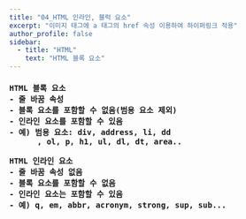 ```yaml
---
title: "04_HTML 인라인, 블럭 요소"
excerpt: "이미지 태그에 a 태그의 href 속성 이용하여 하이퍼링크 적용"
author_profile: false
sidebar:
  - title: "HTML"
    text: "HTML 블록 요소"
---
```

<h4>
<pre>
HTML 블록 요소
- 줄 바꿈 속성
- 블록 요소를 포함할 수 없음(범용 요소 제외)
- 인라인 요소를 포함할 수 있음
- 예) 범용 요소: div, address, li, dd
      , ol, p, h1, ul, dl, dt, area..<br> 
HTML 인라인 요소
- 줄 바꿈 속성 없음
- 블록 요소를 포함할 수 없음
- 인라인 요소는 포함할 수 있음
- 예) q, em, abbr, acronym, strong, sup, sub...
